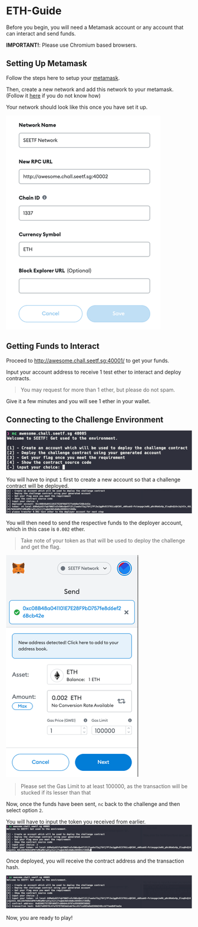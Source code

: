 # ETH-Guide

Before you begin, you will need a Metamask account or any account that can interact and send funds.

**IMPORTANT!**: Please use Chromium based browsers.

## Setting Up Metamask

Follow the steps here to setup your [metamask](https://nftnow.com/guides/how-to-set-up-metamask-wallet/).

Then, create a new network and add this network to your metamask. (Follow it [here](https://metaschool.so/articles/how-to-change-add-new-network-metamask-wallet/) if you do not know how)

Your network should look like this once you have set it up.

![bd4bcf741aaa88e8fcf94d6b79e89550.png](./resources/bd4bcf741aaa88e8fcf94d6b79e89550.png)

## Getting Funds to Interact

Proceed to http://awesome.chall.seetf.sg:40001/ to get your funds.

Input your account address to receive 1 test ether to interact and deploy contracts.

> You may request for more than 1 ether, but please do not spam.

Give it a few minutes and you will see 1 ether in your wallet.

## Connecting to the Challenge Environment

![ba5934ab527c9cde278d7c88e3d6de41.png](./resources/ba5934ab527c9cde278d7c88e3d6de41.png)

You will have to input `1` first to create a new account so that a challenge contract will be deployed.
![9ca45edf9dc22fc6b2caa735e7931aee.png](./resources/9ca45edf9dc22fc6b2caa735e7931aee.png)

You will then need to send the respective funds to the deployer account, which in this case is `0.002` ether.

> Take note of your token as that will be used to deploy the challenge and get the flag.

![cc0365a797ac4cc98029bf35e2aa9921.png](./resources/cc0365a797ac4cc98029bf35e2aa9921.png)

> Please set the Gas Limit to at least 100000, as the transaction will be stucked if its lesser than that

Now, once the funds have been sent, `nc` back to the challenge and then select option `2`.

You will have to input the token you received from earlier.
![a5bacae9bde7d21eaed03a83af500c98.png](./resources/a5bacae9bde7d21eaed03a83af500c98.png)

Once deployed, you will receive the contract address and the transaction hash.

![2ff0b8bbde1806fc2921349476c10b49.png](./resources/2ff0b8bbde1806fc2921349476c10b49.png)

Now, you are ready to play!

